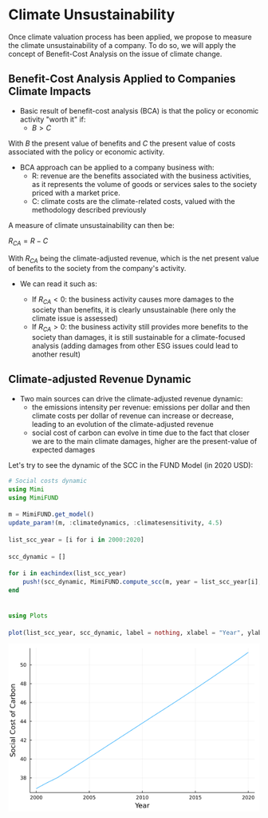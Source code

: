 # Climate Unsustainability

Once climate valuation process has been applied, we propose to measure the climate unsustainability of a company. To do so, we will apply the concept of Benefit-Cost Analysis on the issue of climate change.

## Benefit-Cost Analysis Applied to Companies Climate Impacts

- Basic result of benefit-cost analysis (BCA) is that the policy or economic activity "worth it" if:
    - $B > C$

With $B$ the present value of benefits and $C$ the present value of costs associated with the policy or economic activity.

- BCA approach can be applied to a company business with:
    - R: revenue are the benefits associated with the business activities, as it represents the volume of goods or services sales to the society priced with a market price.
    - C: climate costs are the climate-related costs, valued with the methodology described previously

A measure of climate unsustainability can then be:

 $R_{CA} = R - C$

 With $R_{CA}$ being the climate-adjusted revenue, which is the net present value of benefits to the society from the company's activity.

- We can read it such as:

    - If $R_{CA} < 0$: the business activity causes more damages to the society than benefits, it is clearly unsustainable (here only the climate issue is assessed)
    - If $R_{CA} > 0$: the business activity still provides more benefits to the society than damages, it is still sustainable for a climate-focused analysis (adding damages from other ESG issues could lead to another result)


## Climate-adjusted Revenue Dynamic

- Two main sources can drive the climate-adjusted revenue dynamic:
    - the emissions intensity per revenue: emissions per dollar and then climate costs per dollar of revenue can increase or decrease, leading to an evolution of the climate-adjusted revenue
    - social cost of carbon can evolve in time due to the fact that closer we are to the main climate damages, higher are the present-value of expected damages


Let's try to see the dynamic of the SCC in the FUND Model (in 2020 USD):
```julia
# Social costs dynamic
using Mimi
using MimiFUND

m = MimiFUND.get_model()
update_param!(m, :climatedynamics, :climatesensitivity, 4.5)

list_scc_year = [i for i in 2000:2020]

scc_dynamic = []

for i in eachindex(list_scc_year)
    push!(scc_dynamic, MimiFUND.compute_scc(m, year = list_scc_year[i], eta = 1., prtp = 0.) * 1.68)
end


using Plots 

plot(list_scc_year, scc_dynamic, label = nothing, xlabel = "Year", ylabel = "Social Cost of Carbon")
``` 

!["scc dynamic"](scc_dynamic.png)